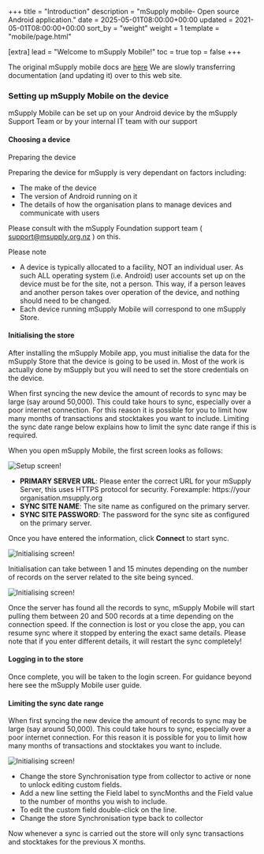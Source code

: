 +++
title = "Introduction"
description = "mSupply mobile- Open source Android application."
date = 2025-05-01T08:00:00+00:00
updated = 2021-05-01T08:00:00+00:00
sort_by = "weight"
weight = 1
template = "mobile/page.html"

[extra]
lead = "Welcome to mSupply Mobile!"
toc = true
top = false
+++

The original mSupply mobile docs are [here](https://wiki.msupply.foundation/en:mobile)
We are slowly transferring documentation (and updating it) over to this web site.

### Setting up mSupply Mobile on the device

<div class="info">
mSupply Mobile can be set up on your Android device by the mSupply Support Team or by your internal IT team with our support
</div>

#### Choosing a device

Preparing the device

Preparing the device for mSupply is very dependant on factors including:

* The make of the device
* The version of Android running on it
* The details of how the organisation plans to manage devices and communicate with users

Please consult with the mSupply Foundation support team ( support@msupply.org.nz ) on this. 

Please note

  
* A device is typically allocated to a facility, NOT an individual user. As such ALL operating system (i.e. Android) user accounts set up on the device must be for the site, not a person. This way, if a person leaves and another person takes over operation of the device, and nothing should need to be changed.
* Each device running mSupply Mobile will correspond to one mSupply Store.

#### Initialising the store

After installing the mSupply Mobile app, you must initialise the data for the mSupply Store that the device is going to be used in. Most of the work is actually done by mSupply but you will need to set the store credentials on the device.

When first syncing the new device the amount of records to sync may be large (say around 50,000). This could take hours to sync, especially over a poor internet connection. For this reason it is possible for you to limit how many months of transactions and stocktakes you want to include. Limiting the sync date range below explains how to limit the sync date range if this is required.

When you open mSupply Mobile, the first screen looks as follows:

![Setup screen!](/mobile/images/first_screen.jpg)


* **PRIMARY SERVER URL**: Please enter the correct URL for your mSupply Server, this uses HTTPS protocol for security. Forexample: https://your organisation.msupply.org
* **SYNC SITE NAME**: The site name as configured on the primary server.
* **SYNC SITE PASSWORD**: The password for the sync site as configured on the primary server.

Once you have entered the information, click **Connect** to start sync.

![Initialising screen!](/mobile/images/initialising.jpg)

Initialisation can take between 1 and 15 minutes depending on the number of records on the server related to the site being synced.

![Initialising screen!](/mobile/images/pulling.jpg)

Once the server has found all the records to sync, mSupply Mobile will start pulling them between 20 and 500 records at a time depending on the connection speed. If the connection is lost or you close the app, you can resume sync where it stopped by entering the exact same details. Please note that if you enter different details, it will restart the sync completely!

#### Logging in to the store

Once complete, you will be taken to the login screen. For guidance beyond here see the mSupply Mobile user guide.
#### Limiting the sync date range

When first syncing the new device the amount of records to sync may be large (say around 50,000). This could take hours to sync, especially over a poor internet connection. For this reason it is possible for you to limit how many months of transactions and stocktakes you want to include.

![Initialising screen!](/mobile/images/msupply_sync_months.jpg)

* Change the store Synchronisation type from collector to active or none to unlock editing custom fields.
* Add a new line setting the Field label to syncMonths and the Field value to the number of months you wish to include.
* To edit the custom field double-click on the line.
* Change the store Synchronisation type back to collector

Now whenever a sync is carried out the store will only sync transactions and stocktakes for the previous X months. 
